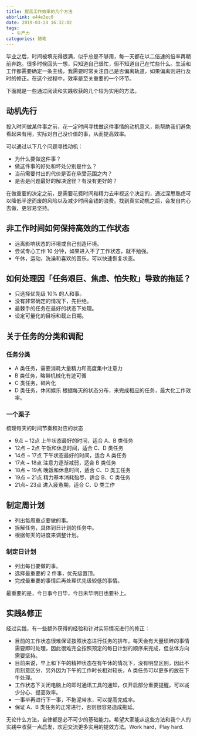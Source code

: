 ```yaml
---
title: 提高工作效率的几个方法
abbrlink: e44e3ec0
date: 2019-03-24 16:32:02
tags: 
  - 生产力
categories: 随笔
---
```


毕业之后，时间被填充得很满，似乎总是不够用，每一天都在以二倍速的倍率再朝前奔跑。很多时候回头一想，只知道自己很忙，但不知道自己在忙些什么。生活和工作都需要确定一条主线，我需要时常关注自己是否偏离轨道，如果偏离则进行及时的修正。在这个过程中，效率是至关重要的一个环节。

<!-- more -->

下面就是一些通过阅读和实践收获的几个较为实用的方法。

## 动机先行
投入时间做某件事之前，花一定时间寻找做这件事情的动机意义，能帮助我们避免看起来有用，实际对自己没价值的事，从而提高效率。

可以通过以下几个问题寻找动机：

- 为什么要做这件事？
- 做这件事的好处和坏处分别是什么？
- 当前需要付出的代价是否在承受范围之内？
- 是否是问题最好的解决途径？有没有更好的？

在做重要的决定之前，是需要花费时间和精力去审视这个决定的，通过深思熟虑可以降低半途而废的风险以及减少时间金钱的浪费。找到真实动机之后，会发自内心去做，更容易坚持。

## 非工作时间如何保持高效的工作状态
- 远离影响状态的环境或自己创造环境。
- 尝试专心工作 10 分钟，如果进入不了工作状态，就不勉强。
- 午休，运动，洗澡和喜欢的音乐，可以快速恢复状态。

## 如何处理因「任务艰巨、焦虑、怕失败」导致的拖延？
- 只选择优先级 10% 的人和事。
- 没有非常确定的情况下，先拒绝。
- 最棘手的任务在最好的状态下处理。
- 设定可量化的目标和截止日期。

## 关于任务的分类和调配

### 任务分类
- A 类任务，需要消耗大量精力和高度集中注意力
- B 类任务，略带机械化有迹可循
- C 类任务，碎片化
- D 类任务，休闲娱乐
根据每天的状态分布，来完成相应的任务，最大化工作效率。

### 一个栗子
梳理每天的时间节奏和对应的状态

- 9点 ~ 12点 上午状态最好的时间，适合 A、B 类任务
- 12点 ~ 2点 午饭和休息时间，适合 C、D 类任务
- 14点 ~ 17点 下午状态最好的时间，适合 A 类任务
- 17点 ~ 18点 注意力逐渐减弱，适合 B 类任务
- 18点 ~ 19点 晚饭和休息时间，适合 C、D 类工任务
- 19点 ~ 21点 精力基本消耗殆尽，适合 B、C 类任务
- 21点~ 23点 进入疲惫期，适合 C、D 类工作

## 制定周计划
- 列出每周重点要做的事。
- 拆解任务，具体到日计划的任务中。
- 根据每天的进度来调整计划。

### 制定日计划
- 列出每日要做的事。
- 选择最重要的 2 件事，优先级置顶。
- 完成最重要的事情后再处理优先级较低的事情。

最重要的是，今日事今日毕，今日未毕明日也要补上。

## 实践&修正
经过实践，有一些额外获得的经验和针对实际情况进行的修正：

- 目前的工作状态很难保证按照状态进行任务的排布，每天会有大量琐碎的事情需要即时处理，因此很难完全按照预定的每日计划的顺序来完成，但总体方向需要坚持。
- 目前来说，早上和下午的精神状态在有午休的情况下，没有明显区别，因此不用刻意区分，另外因为下午的工作时长相对较长，A 类任务可以更多的放在下午处理。
- 工作状态下关闭电脑上的即时通讯工具的通知，仅开启部分重要提醒，可以减少分心、提高效率。
- 一事毕再进行下一事，不拖泥带水，可以提高完成率。
- 保证 A、B 类任务的正常进行，否则很容易造成拖延。

无论什么方法，自律都是必不可少的基础能力。希望大家能从这些方法和我个人的实践中收获一点启发，欢迎交流更多实用的提效方法。Work hard，Play hard.
